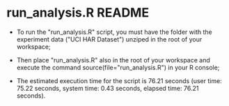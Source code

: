 run_analysis.R README
========================================================

* To run the "run_analysis.R" script, you must have the folder with the experiment data ("UCI HAR Dataset") unziped in the root of your workspace;

* Then place "run_analysis.R" also in the root of your workspace and execute the command source(file="run_analysis.R") in your R console;

* The estimated execution time for the script is 76.21 seconds (user time: 75.22 seconds, system time: 0.43 seconds, elapsed time: 76.21 seconds).
